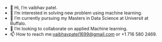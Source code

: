 - 👋 Hi, I’m vaibhav patel.
- 👀 I’m interested in solving new problem using machine learning.
- 🌱 I’m currently pursuing my Masters in Data Science at Universit at Buffalo.
- 💞️ I’m looking to collaborate on applied Machine learning.
- 📫 How to reach me:vaibhavpatel1699@gmail.com or +1 716 580 2469.

<!---
vaibhavpatel160/vaibhavpatel160 is a ✨ special ✨ repository because its `README.md` (this file) appears on your GitHub profile.
You can click the Preview link to take a look at your changes.
--->
